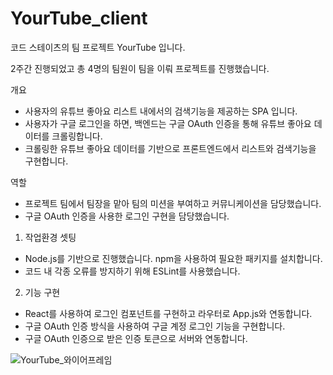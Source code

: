 # YourTube_client

코드 스테이츠의 팀 프로젝트 YourTube 입니다.

2주간 진행되었고 총 4명의 팀원이 팀을 이뤄 프로젝트를 진행했습니다.

개요

- 사용자의 유튜브 좋아요 리스트 내에서의 검색기능을 제공하는 SPA 입니다.
- 사용자가 구글 로그인을 하면, 백엔드는 구글 OAuth 인증을 통해 유튜브 좋아요 데이터를 크롤링합니다.
- 크롤링한 유튜브 좋아요 데이터를 기반으로 프론트엔드에서 리스트와 검색기능을 구현합니다.

역할

- 프로젝트 팀에서 팀장을 맡아 팀의 미션을 부여하고 커뮤니케이션을 담당했습니다. 
- 구글 OAuth 인증을 사용한 로그인 구현을 담당했습니다.

1. 작업환경 셋팅

 - Node.js를 기반으로 진행했습니다. npm을 사용하여 필요한 패키지를 설치합니다.
 - 코드 내 각종 오류를 방지하기 위해 ESLint를 사용했습니다.  

2. 기능 구현

 - React를 사용하여 로그인 컴포넌트를 구현하고 라우터로 App.js와 연동합니다.
 - 구글 OAuth 인증 방식을 사용하여 구글 계정 로그인 기능을 구현합니다.
 - 구글 OAuth 인증으로 받은 인증 토큰으로 서버와 연동합니다.

![YourTube_와이어프레임](https://user-images.githubusercontent.com/55314087/88186444-22c59900-cc70-11ea-97cf-27b4b12b4812.png)


